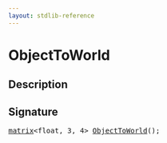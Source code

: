 ```yaml
---
layout: stdlib-reference
---
```


# ObjectToWorld

## Description





## Signature 

<pre>
<a href="/stdlib-reference/types/matrix/index">matrix</a>&lt;float, 3, 4&gt; <a href="/stdlib-reference/global-decls/ObjectToWorld">ObjectToWorld</a>();

</pre>

